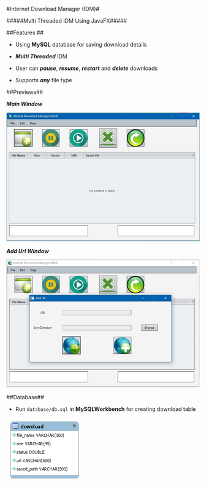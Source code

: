 #Internet Download Manager (IDM)#

#####Multi Threaded IDM Using JavaFX#####

##Features ##

* Using **MySQL** database for saving download details

* _**Multi Threaded**_ IDM

* User can _**pause**_, _**resume**_, _**restart**_ and _**delete**_ downloads

* Supports _**any**_ file type


##Previews##

_**Main Window**_

![Main Stage](./previews/1.jpg)

_**Add Url Window**_

![Add Url](./previews/2.jpg)

##Database##

* Run `database/db.sql` in **MySQLWorkbench** for creating download table
 
 ![Add Url](./database/3.png)
